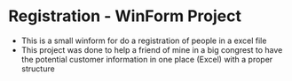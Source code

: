 # Registration - WinForm Project

- This is a small winform for do a registration of people in a excel file
- This project was done to help a friend of mine in a big congrest to have the potential customer information in one place (Excel) with a proper structure
